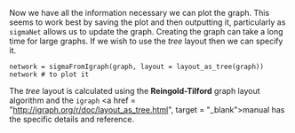 Now we have all the information necessary we can plot the graph. This seems to work best by saving the plot and then outputting it, particularly as `sigmaNet` allows us to update the graph. Creating the graph can take a long time for large graphs. If we wish to use the _tree_ layout then we can specify it. 

```{r}
network = sigmaFromIgraph(graph, layout = layout_as_tree(graph))
network # to plot it
```

The _tree_ layout is calculated using the __Reingold-Tilford__ graph layout algorithm and the `igraph` <a href = "http://igraph.org/r/doc/layout_as_tree.html", target = "_blank">manual</a> has the specific details and reference.
